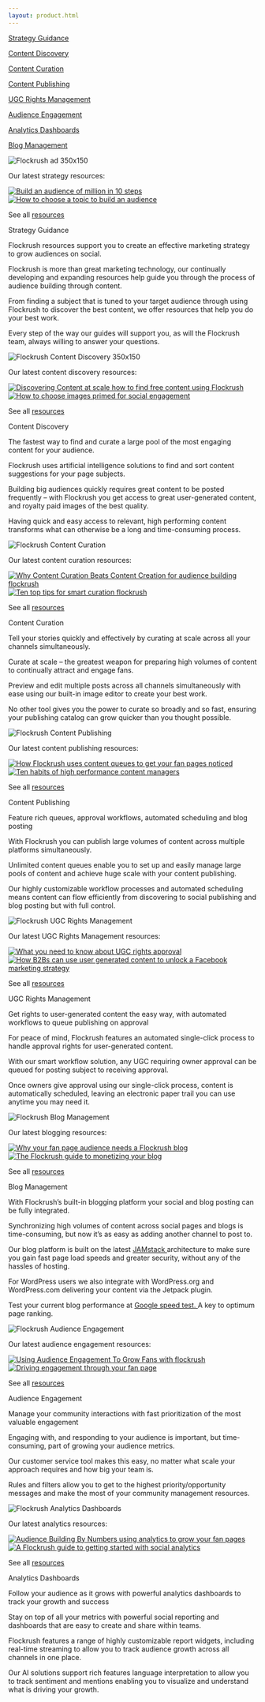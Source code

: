 ```yaml
---
layout: product.html
---
```


<!-- Product page -->

 <div class="ui vertical stripe segment grey-color">
  <div class="ui center aligned container">
  <div class="ui four stackable link cards feature-cards"><a class="ui card" href="/product/#strategy-guidance">
  <div class="center aligned content">
  <i class="compass huge inverted circular grey networks icon">
</i>
  <p class="ui h-semibold">Strategy Guidance</p>
</div>
</a>
      <a class="ui card" href="/product/#content-discovery">
  <div class="center aligned content">
  <i class="fire huge inverted circular yellow networks icon">
</i>
  <p class="ui h-semibold">Content Discovery</p>
</div>
</a>
      <a class="ui card" href="/product/#content-curation">
  <div class="center aligned content">
  <i class="write huge inverted circular purple networks icon">
</i>
  <p class="ui h-semibold">Content Curation</p>
</div>
</a>
      <a class="ui card" href="/product/#content-publishing">
  <div class="center aligned content">
  <i class="send huge inverted circular red networks icon">
</i>
  <p class="ui h-semibold">Content Publishing</p>
</div>
</a></div>
  <div class="ui four stackable link cards feature-cards"><a class="ui card" href="/product/#ugc-rights-management">
  <div class="center aligned content">
  <i class="copyright huge inverted circular orange networks icon">
</i>
  <p class="ui h-semibold">UGC Rights Management</p>
</div>
</a>
      <a class="ui card" href="/product/#audience-engagement">
  <div class="center aligned content">
  <i class="users huge inverted circular blue networks icon">
</i>
  <p class="ui h-semibold">Audience Engagement</p>
</div>
</a>
      <a class="ui card" href="/product/#analytics-dashboards">
  <div class="center aligned content">
  <i class="line chart huge inverted circular teal networks icon">
</i>
  <p class="ui h-semibold">Analytics Dashboards</p>
</div>
</a>
      <a class="ui card" href="/product/#blog-management">
  <div class="center aligned content">
  <i class="newspaper huge inverted circular green networks icon">
</i>
  <p class="ui h-semibold">Blog Management</p>
</div>
</a></div>
</div>
</div>

<div id="strategy-guidance" class="ui vertical stripe segment">
  <div class="ui stackable grid">
  <div class="two wide column">
</div>
  <div class=" seven wide column">
  <div class="ui grid">
  <div class="sixteen wide column">
  <img class="ui fluid image" <img="" src="/img/resources/flockrush-STRATEGY-GUIDANCE-350x150.jpg" alt="Flockrush ad 350x150">
</div>
  <div class="sixteen wide left bottom aligned column">
  <p class="p-em-166">Our latest strategy resources:
          </p>
</div>
  <div class="eight wide column">
  <a href="/resources/How-to-build-an-audience-of-one-million-fans-in-ten-steps/" class="ui fluid image">
  <img src="/img/resources/flockrush-build-an-audience-of-million-in-10-steps.jpg" alt="Build an audience of million in 10 steps">
</a>
</div>
  <div class="eight wide column">
  <a href="/resources/How-to-choose-a-topic-to-build-a-fan-page/" class="ui fluid image">
  <img src="/img/resources/flockrush-How-to-choose-a-topic-to-build-an-audience.jpg" alt="How to choose a topic to build an audience">
</a>
</div>
  <div class="sixteen wide right aligned column">
  <p>See all
            <a href="/resources/">resources </a>
            <i class="chevron tiny right icon"></i></p>
</div>
</div>
</div>
  <div class="one wide column">
</div>
  <div class="five wide column">
  <div class="ui h-bold"> Strategy Guidance </div>
  <p class="p-em-166">Flockrush resources support you to create an effective marketing strategy to grow audiences on social.</p>
  <p>
        Flockrush is more than great marketing technology, our continually developing and expanding resources help guide you through the process of audience building through content.</p>
  <p>
        From finding a subject that is tuned to your target audience through using Flockrush to discover the best content, we offer resources that help you do your best work.</p>
  <p>
        Every step of the way our guides will support you, as will the Flockrush team, always willing to answer your questions.</p>
</div>
</div>
</div>

<div id="content-discovery" class="ui vertical stripe segment grey-color">
  <div class="ui stackable grid">
  <div class="two wide column">
</div>
  <div class=" seven wide column">
  <div class="ui grid">
  <div class="sixteen wide column">
  <img class="ui fluid image" <img="" src="/img/resources/flockrush-Content-Discovery-Main-350x150.jpg" alt="Flockrush Content Discovery 350x150">
</div>
  <div class="sixteen wide left bottom aligned column">
  <p class="p-em-166">Our latest content discovery resources:
          </p>
</div>
  <div class="eight wide column">
  <a href="/resources/Discovering-content-at-scale-how-to-find-high-performing-content-for-free-using-Flockrush/" class="ui fluid image">
  <img src="/img/resources/discovering-content-at-scale–how-to-find-free-content-using-Flockrush.jpg" alt="Discovering Content at scale how to find free content using Flockrush">
</a>
</div>
  <div class="eight wide column">
  <a href="/resources/How-to-choose-images-primed-for-social-engagement/" class="ui fluid image">
  <img src="/img/resources/How-to-choose-images-primed-for-social-engagement.jpg" alt="How to choose images primed for social engagement">
</a>
</div>
  <div class="sixteen wide right aligned column">
  <p>See all
            <a href="/resources/">resources </a>
            <i class="chevron tiny right icon"></i></p>
</div>
</div>
</div>
  <div class="one wide column">
</div>
  <div class="five wide column">
  <div class="ui h-bold"> Content Discovery</div>
  <p class="p-em-166">The fastest way to find and curate a large pool of the most engaging content for your audience.</p>
  <p>Flockrush uses artificial intelligence solutions to find and sort content suggestions for your page subjects.</p>
  <p>Building big audiences quickly requires great content to be posted frequently – with Flockrush you get access to great user-generated content, and royalty paid images of the best quality.
      </p>
  <p>
        Having quick and easy access to relevant, high performing content transforms what can otherwise be a long and time-consuming process.
      </p>
</div>
</div>
</div>

<div id="content-curation" class="ui vertical stripe segment">
  <div class="ui stackable grid">
  <div class="two wide column">
</div>
  <div class=" seven wide column">
  <div class="ui grid">
  <div class="sixteen wide column">
  <img class="ui fluid image" <img="" src="/img/resources/flockrush-content-curation-350x150.jpg" alt="Flockrush Content Curation">
</div>
  <div class="sixteen wide left bottom aligned column">
  <p class="p-em-166">Our latest content curation resources:
          </p>
</div>
  <div class="eight wide column"><a href="/resources/Why-Content-Curation-Beats-Content-Creation-for-audience-building/" class="ui fluid image">
  <img src="/img/resources/Why-Content-Curation-Beats-Content-Creation-for-audience-building-flockrush.jpg" alt="Why Content Curation Beats Content Creation for audience building flockrush">
</a>
          <br></div>
  <div class="eight wide column">
  <a href="/resources/Ten-top-tips-for-smart-curation/" class="ui fluid image">
  <img src="/img/resources/Ten-top-tips-for-smart-curation-flockrush.jpg" alt="Ten top tips for smart curation flockrush">
</a>
</div>
  <div class="sixteen wide right aligned column">
  <p>See all
            <a href="/resources/">resources </a>
            <i class="chevron tiny right icon"></i></p>
</div>
</div>
</div>
  <div class="one wide column">
</div>
  <div class="five wide column">
  <div class="ui h-bold"> Content Curation</div>
  <p class="p-em-166">Tell your stories quickly and effectively by curating at scale across all your channels simultaneously.</p>
  <p>
        Curate at scale – the greatest weapon for preparing high volumes of content to continually attract and engage fans.</p>
  <p>
        Preview and edit multiple posts across all channels simultaneously with ease using our built-in image editor to create your best work.</p>
  <p>
        No other tool gives you the power to curate so broadly and so fast, ensuring your publishing catalog can grow quicker than you thought possible.
      </p>
</div>
</div>
</div>

<div id="content-publishing" class="ui vertical stripe segment grey-color">
  <div class="ui stackable grid">
  <div class="two wide column">
</div>
  <div class=" seven wide column">
  <div class="ui grid">
  <div class="sixteen wide column">
  <img class="ui fluid image" <img="" src="/img/resources/flockrush-content-publishing-350x150.jpg" alt="Flockrush Content Publishing">
</div>
  <div class="sixteen wide left bottom aligned column">
  <p class="p-em-166">Our latest content publishing resources:
          </p>
</div>
  <div class="eight wide column">
  <a href="/resources/How-Flockrush-uses-content-queues-to-get-your-fan-pages-noticed/" class="ui fluid image">
  <img src="/img/resources/How-Flockrush-uses-content-queues-to-get-your-fan-pages-noticed.jpg" alt="How Flockrush uses content queues to get your fan pages noticed">
</a>
</div>
  <div class="eight wide column">
  <a href="/resources/Ten-habits-of-high-performance-content-managers/" class="ui fluid image">
  <img src="/img/resources/Ten-habits-of-high-performance-content-managers.jpg" alt="Ten habits of high performance content managers">
</a>
</div>
  <div class="sixteen wide right aligned column">
  <p>See all
            <a href="/resources/">resources </a>
            <i class="chevron tiny right icon"></i></p>
</div>
</div>
</div>
  <div class="one wide column">
</div>
  <div class="five wide column">
  <div class="ui h-bold"> Content Publishing</div>
  <p class="p-em-166">Feature rich queues, approval workflows, automated scheduling and blog posting</p>
  <p>
        With Flockrush you can publish large volumes of content across multiple platforms simultaneously.</p>
  <p>
        Unlimited content queues enable you to set up and easily manage large pools of content and achieve huge scale with your content publishing.</p>
  <p>
        Our highly customizable workflow processes and automated scheduling means content can flow efficiently from discovering to social publishing and blog posting but with full control.</p>
</div>
</div>
</div>

<div id="ugc-rights-management" class="ui vertical stripe segment">
  <div class="ui stackable grid">
  <div class="two wide column">
</div>
  <div class=" seven wide column">
  <div class="ui grid">
  <div class="sixteen wide column">
  <img class="ui fluid image" <img="" src="/img/resources/flockrush-ugc-management-350x150.jpg" alt="Flockrush UGC Rights Management">
</div>
  <div class="sixteen wide left bottom aligned column">
  <p class="p-em-166">Our latest UGC Rights Management resources:
          </p>
</div>
  <div class="eight wide column">
  <a href="/resources/What-you-need-to-know-about-UGC-rights-approval/" class="ui fluid image">
  <img src="/img/resources/What-you-need-to-know-about-UGC-rights-approval.jpg" alt="What you need to know about UGC rights approval">
</a>
</div>
  <div class="eight wide column">
  <a href="/resources/How-B2Bs-can-use-user-generated-content-to-unlock-a-Facebook-marketing-strategy/" class="ui fluid image">
  <img src="/img/resources/How-B2Bs-can-use-user-generated-content-to-unlock-a-Facebook-marketing-strategy.jpg" alt="How B2Bs can use user generated content to unlock a Facebook marketing strategy">
</a>
</div>
  <div class="sixteen wide right aligned column">
  <p>See all
            <a href="/resources/">resources </a>
            <i class="chevron tiny right icon"></i></p>
</div>
</div>
</div>
  <div class="one wide column">
</div>
  <div class="five wide column">
  <div class="ui h-bold"> UGC Rights Management</div>
  <p class="p-em-166">Get rights to user-generated content the easy way, with automated workflows to queue publishing on approval</p>
  <p>
        For peace of mind, Flockrush features an automated single-click process to handle approval rights for user-generated content.</p>
  <p>
        With our smart workflow solution, any UGC requiring owner approval can be queued for posting subject to receiving approval.</p>
  <p>
        Once owners give approval using our single-click process, content is automatically scheduled, leaving an electronic paper trail you can use anytime you may need it.</p>
</div>
</div>
</div>

<div id="blog-management" class="ui vertical stripe segment grey-color">
  <div class="ui stackable grid">
  <div class="two wide column">
</div>
  <div class=" seven wide column">
  <div class="ui grid">
  <div class="sixteen wide column">
  <img class="ui fluid image" <img="" src="/img/resources/flockrush-BLOG-MANAGEMENT-350x150.jpg" alt="Flockrush Blog Management">
</div>
  <div class="sixteen wide left bottom aligned column">
  <p class="p-em-166">Our latest blogging resources:
          </p>
</div>
  <div class="eight wide column">
  <a href="/resources/Why-your-fan-page-audience-needs-a-Flockrush-blog/" class="ui fluid image">
  <img src="/img/resources/Why-your-fanpage-audience-needs-a-Flockrush-blog.jpg" alt="Why your fan page audience needs a Flockrush blog">
</a>
</div>
  <div class="eight wide column">
  <a href="/resources/The-Flockrush-guide-to-monetizing-your-blog/" class="ui fluid image">
  <img src="/img/resources/The-Flockrush-guide-to-monetizing-your-blog.jpg" alt="The Flockrush guide to monetizing your blog">
</a>
</div>
  <div class="sixteen wide right aligned column">
  <p>See all
            <a href="/resources/">resources </a>
            <i class="chevron tiny right icon"></i></p>
</div>
</div>
</div>
  <div class="one wide column">
</div>
  <div class="five wide column">
  <div class="ui h-bold"> Blog Management</div>
  <p class="p-em-166">With Flockrush’s built-in blogging platform your social and blog posting can be fully integrated.
      </p>
  <p>
        Synchronizing high volumes of content across social pages and blogs is time-consuming, but now it’s as easy as adding another channel to post to.
      </p>
  <p>
        Our blog platform is built on the latest
        <a href="https://jamstack.org/">JAMstack </a>  architecture to make sure you gain fast page load speeds and greater security, without any of the hassles of hosting.
      </p>
  <p>
        For WordPress users we also integrate with WordPress.org and WordPress.com delivering your content via the Jetpack plugin.
      </p>
  <p>
        Test your current blog performance at
        <a href="https://developers.google.com/speed/pagespeed/insights/">Google speed test. </a>  A key to optimum page ranking.
      </p>
</div>
</div>
  <div id="audience-engagement" class="ui vertical stripe segment grey-color">
  <div class="ui stackable grid">
  <div class="two wide column">
</div>
  <div class=" seven wide column">
  <div class="ui grid">
  <div class="sixteen wide column">
  <img class="ui fluid image" <img="" src="/img/resources/flockrush-AUDIENCE-ENGAGEMENT-350x150.jpg" alt="Flockrush Audience Engagement">
</div>
  <div class="sixteen wide left bottom aligned column">
  <p class="p-em-166">Our latest audience engagement resources:
            </p>
</div>
  <div class="eight wide column">
  <a href="/resources/Using-Audience-Engagement-To-Grow-Fans/" class="ui fluid image"><img src="/img/resources/Using-Audience-Engagement-To-Grow-Fans-with-flockrush.jpg" alt="Using Audience Engagement To Grow Fans with flockrush"></a>
</div>
  <div class="eight wide column">
  <a href="/resources/Driving-engagement-through-your-fan-page-audience/" class="ui fluid image"><img src="/img/resources/Driving-engagement-through-your-fan-page-audience.jpg" alt="Driving engagement through your fan page"></a>
</div>
  <div class="sixteen wide right aligned column">
  <p>See all
              <a href="/resources/">resources </a>
              <i class="chevron tiny right icon"></i></p>
</div>
</div>
</div>
  <div class="one wide column">
</div>
  <div class="five wide column">
  <div class="ui h-bold"> Audience Engagement</div>
  <p class="p-em-166">Manage your community interactions with fast prioritization of the most valuable engagement</p>
  <p>
          Engaging with, and responding to your audience is important, but time-consuming, part of growing your audience metrics.</p>
  <p>
          Our customer service tool makes this easy, no matter what scale your approach requires and how big your team is.</p>
  <p>
          Rules and filters allow you to get to the highest priority/opportunity messages and make the most of your community management resources.</p>
</div>
</div>
</div>
  <div id="analytics-dashboards" class="ui vertical stripe segment">
  <div class="ui stackable grid">
  <div class="two wide column">
</div>
  <div class=" seven wide column">
  <div class="ui grid">
  <div class="sixteen wide column">
  <img class="ui fluid image" <img="" src="/img/resources/flockrush-ANALYTICS-DASHBOARDS-350x150.jpg" alt="Flockrush Analytics Dashboards">
</div>
  <div class="sixteen wide left bottom aligned column">
  <p class="p-em-166">Our latest analytics resources:
            </p>
</div>
  <div class="eight wide column">
  <a href="/resources/Audience-Building-By-Numbers-using-analytics-to-grow-your-fan-pages/" class="ui fluid image"><img src="/img/resources/Audience-Building-By-Numbers-using-analytics-to-grow-your-fan-pages.jpg" alt="Audience Building By Numbers using analytics to grow your fan pages"></a>
</div>
  <div class="eight wide column">
  <a href="/resources/The-Flockrush-guide-to-beginners-social-analytics/" class="ui fluid image"><img src="/img/resources/The-Flockrush-guide-to-beginners-social-analytics.jpg" alt="A Flockrush guide to getting started with social analytics"></a>
</div>
  <div class="sixteen wide right aligned column">
  <p>See all
              <a href="/resources/">resources </a>
              <i class="chevron tiny right icon"></i></p>
</div>
</div>
</div>
  <div class="one wide column">
</div>
  <div class="five wide column">
  <div class="ui h-bold"> Analytics Dashboards</div>
  <p class="p-em-166">Follow your audience as it grows with powerful analytics dashboards to track your growth and success</p>
  <p>
          Stay on top of all your metrics with powerful social reporting and dashboards that are easy to create and share within teams.</p>
  <p>
          Flockrush features a range of highly customizable report widgets, including real-time streaming to allow you to track audience growth across all channels in one place.</p>
  <p>
          Our AI solutions support rich features language interpretation to allow you to track sentiment and mentions enabling you to visualize and understand what is driving your growth.</p>
</div>
</div>
</div>
</div>
